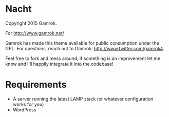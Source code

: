 # Nacht
Copyright 2015 Gamrok.

For http://www.gamrok.net/

Gamrok has made this theme available for public consumption under the GPL. For questions, reach out to Gamrok: http://www.twitter.com/gamrok4.

Feel free to fork and mess around, if something is an improvement let me know and I'll happily integrate it into the codebase!

# Requirements
* A server running the latest LAMP stack (or whatever configuration works for you)
* WordPress


